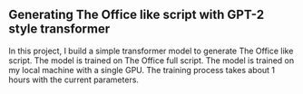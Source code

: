 ## Generating The Office like script with GPT-2 style transformer

In this project, I build a simple transformer model to generate The Office like script. The model is trained on The Office full script.
The model is trained on my local machine with a single GPU. The training process takes about 1 hours with the current parameters.